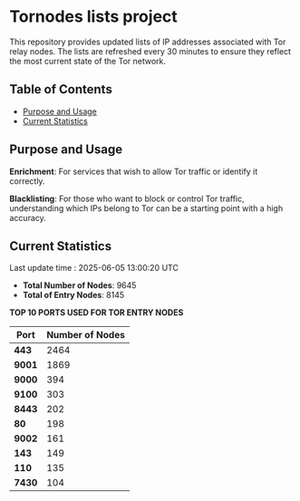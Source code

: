 # Tornodes lists project

This repository provides updated lists of IP addresses associated with Tor relay nodes. The lists are refreshed every 30 minutes to ensure they reflect the most current state of the Tor network.

## Table of Contents

- [Purpose and Usage](#purpose-and-usage)
- [Current Statistics](#current-statistics)


## Purpose and Usage

**Enrichment**: For services that wish to allow Tor traffic or identify it correctly.

**Blacklisting**: For those who want to block or control Tor traffic, understanding which IPs belong to Tor can be a starting point with a high accuracy.

## Current Statistics

Last update time : 2025-06-05 13:00:20 UTC

- **Total Number of Nodes**: 9645
- **Total of Entry Nodes**: 8145

**TOP 10 PORTS USED FOR TOR ENTRY NODES**

| **Port** | **Number of Nodes** |
|------|-----------------|
| **443**   | 2464  |
| **9001**   | 1869  |
| **9000**   | 394  |
| **9100**   | 303  |
| **8443**   | 202  |
| **80**   | 198  |
| **9002**   | 161  |
| **143**   | 149  |
| **110**   | 135  |
| **7430**   | 104  |

